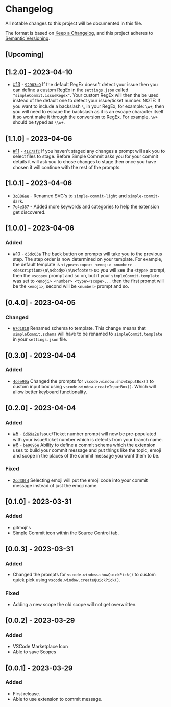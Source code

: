 # Changelog

All notable changes to this project will be documented in this file.

The format is based on [Keep a Changelog](https://keepachangelog.com/en/1.0.0/),
and this project adheres to [Semantic Versioning](https://semver.org/spec/v2.0.0.html).

## [Upcoming]

## [1.2.0] - 2023-04-10

- [#13](https://github.com/fletch-r/simple-commit/pull/13) - [`92983e9`](https://github.com/fletch-r/simple-commit/pull/13/commits/92983e97f6b1372563320578286eb178f9b03d5f) If the default RegEx doesn't detect your issue then you can define a custom RegEx in the `settings.json` called `"simpleCommit.issueRegex"`. Your custom RegEx will then the be used instead of the default one to detect your issue/ticket number. NOTE: If you want to include a backslash `\`, in your RegEx, for example: `\w+`, then you will need to escape the backslash as it is an escape character itself it so wont make it through the conversion to RegEx. For example, `\w+` should be typed as `\\w+`.

## [1.1.0] - 2023-04-06

- [#11](https://github.com/fletch-r/simple-commit/pull/12) - [`41c7afc`](https://github.com/fletch-r/simple-commit/pull/12/commits/41c7afcc2658494c8b456f39bf8e9daf6b8fff34) If you haven't staged any changes a prompt will ask you to select files to stage. Before Simple Commit asks you for your commit details it will ask you to chose changes to stage then once you have chosen it will continue with the rest of the prompts.


## [1.0.1] - 2023-04-06

- [`3c806ae`](https://github.com/fletch-r/simple-commit/commit/3c806ae28136fbf2085782dbde1d5e7057bbfe27) - Renamed SVG's to `simple-commit-light` and `simple-commit-dark`.
- [`7e4e367`](https://github.com/fletch-r/simple-commit/commit/7e4e367f90e58c4a4a9a9cc69092fc7c10933971) - Added more keywords and categories to help the extension get discovered.

## [1.0.0] - 2023-04-06

### Added

- [#10](https://github.com/fletch-r/simple-commit/commit/54f3315b8c28cdd7788a7d10c88b2e5cbd16d077) - [`d5dc03a`](https://github.com/fletch-r/simple-commit/commit/d5dc03a2e08fcb6501da63e24c78d6a5e0b91088) The back button on prompts will take you to the previous step. The step order is now determined on your template. For example, the default template is `<type><scope>: <emoji> <number> - <description>\n\n<body>\n\n<footer>` so you will see the `<type>` prompt, then the `<scope>` prompt and so on, but if your `simpleCommit.template` was set to `<emoji> <number> <type><scope>...` then the first prompt will be the `<emoji>`, second will be `<number>` prompt and so.

## [0.4.0] - 2023-04-05

### Changed

- [`67d1818`](https://github.com/fletch-r/simple-commit/commit/67d18181269565ed4d5139cb7ba33c1207897e61) Renamed schema to template. This change means that `simpleCommit.schema` will have to be renamed to `simpleCommit.template` in your `settings.json` file.

## [0.3.0] - 2023-04-04

### Added

- [`4cee90a`](https://github.com/fletch-r/simple-commit/commit/4cee90a1d621b0becd3b69869855c3b4fd8e6c29) Changed the prompts for `vscode.window.showInputBox()` to custom input box using `vscode.window.createInputBox()`. Which will allow better keyboard functionality.

## [0.2.0] - 2023-04-04

### Added

- [#5](https://github.com/fletch-r/simple-commit/pull/5) - [`6d69a2e`](https://github.com/fletch-r/simple-commit/pull/5/commits/6d69a2ea4bdf8d7abfecb21c1cef6aa138abc407) Issue/Ticket number prompt will now be pre-populated with your issue/ticket number which is detects from your branch name.
- [#6](https://github.com/fletch-r/simple-commit/pull/6) - [`be9095e`](https://github.com/fletch-r/simple-commit/pull/6/commits/be9095e8d5fb4c90ad606fcf0342eaac788ab131) Ability to define a commit schema which the extension uses to build your commit message and put things like the topic, emoji and scope in the places of the commit message you want them to be.

### Fixed

- [`2cd30f4`](https://github.com/fletch-r/simple-commit/commit/2cd30f47d40066bda67f7751963dcba87c12eb80) Selecting emoji will put the emoji code into your commit message instead of just the emoji name.

## [0.1.0] - 2023-03-31

### Added

- gitmoji's
- Simple Commit icon within the Source Control tab.

## [0.0.3] - 2023-03-31

### Added

- Changed the prompts for `vscode.window.showQuickPick()` to custom quick pick using `vscode.window.createQuickPick()`.

### Fixed

- Adding a new scope the old scope will not get overwritten.

## [0.0.2] - 2023-03-29

### Added

- VSCode Marketplace Icon
- Able to save Scopes

## [0.0.1] - 2023-03-29

### Added

- First release.
- Able to use extension to commit message.